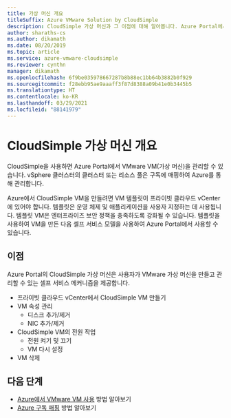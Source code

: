```yaml
---
title: 가상 머신 개요
titleSuffix: Azure VMware Solution by CloudSimple
description: CloudSimple 가상 머신과 그 이점에 대해 알아봅니다. Azure Portal에서 VMware 가상 머신을 관리할 수 있습니다.
author: sharaths-cs
ms.author: dikamath
ms.date: 08/20/2019
ms.topic: article
ms.service: azure-vmware-cloudsimple
ms.reviewer: cynthn
manager: dikamath
ms.openlocfilehash: 6f9be035978667287b8b88ec1bb64b3882b0f929
ms.sourcegitcommit: f28ebb95ae9aaaff3f87d8388a09b41e0b3445b5
ms.translationtype: HT
ms.contentlocale: ko-KR
ms.lasthandoff: 03/29/2021
ms.locfileid: "88141979"
---
```

# <a name="cloudsimple-virtual-machines-overview"></a>CloudSimple 가상 머신 개요

CloudSimple을 사용하면 Azure Portal에서 VMware VM(가상 머신)을 관리할 수 있습니다.  vSphere 클러스터의 클러스터 또는 리소스 풀은 구독에 매핑하여 Azure를 통해 관리합니다.

Azure에서 CloudSimple VM을 만들려면 VM 템플릿이 프라이빗 클라우드 vCenter에 있어야 합니다.  템플릿은 운영 체제 및 애플리케이션을 사용자 지정하는 데 사용됩니다.  템플릿 VM은 엔터프라이즈 보안 정책을 충족하도록 강화될 수 있습니다.  템플릿을 사용하여 VM을 만든 다음 셀프 서비스 모델을 사용하여 Azure Portal에서 사용할 수 있습니다.

## <a name="benefits"></a>이점

Azure Portal의 CloudSimple 가상 머신은 사용자가 VMware 가상 머신을 만들고 관리할 수 있는 셀프 서비스 메커니즘을 제공합니다.

* 프라이빗 클라우드 vCenter에서 CloudSimple VM 만들기
* VM 속성 관리
  * 디스크 추가/제거
  * NIC 추가/제거
* CloudSimple VM의 전원 작업
  * 전원 켜기 및 끄기
  * VM 다시 설정
* VM 삭제

## <a name="next-steps"></a>다음 단계

* [Azure에서 VMware VM 사용](quickstart-create-vmware-virtual-machine.md) 방법 알아보기
* [Azure 구독 매핑](azure-subscription-mapping.md) 방법 알아보기
